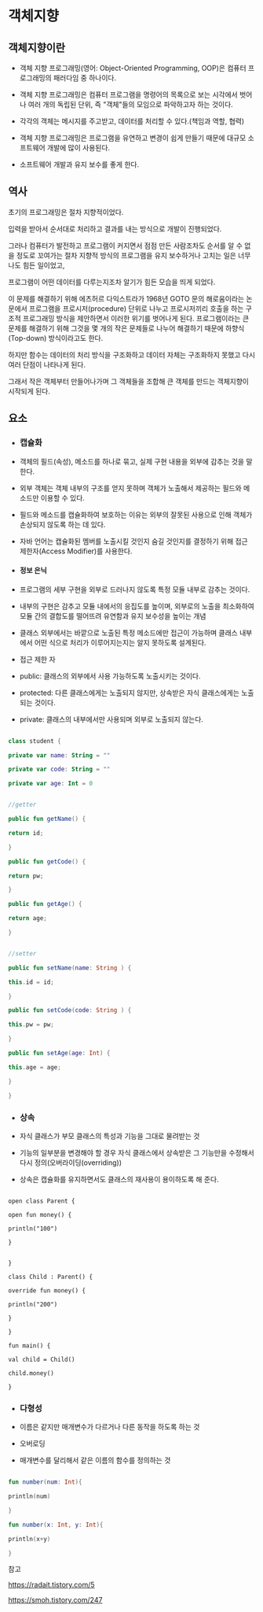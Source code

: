 
# 객체지향


## 객체지향이란

- 객체 지향 프로그래밍(영어: Object-Oriented Programming, OOP)은 컴퓨터 프로그래밍의 패러다임 중 하나이다.

- 객체 지향 프로그래밍은 컴퓨터 프로그램을 명령어의 목록으로 보는 시각에서 벗어나 여러 개의 독립된 단위, 즉 "객체"들의 모임으로 파악하고자 하는 것이다.

- 각각의 객체는 메시지를 주고받고, 데이터를 처리할 수 있다.(책임과 역할, 협력)

- 객체 지향 프로그래밍은 프로그램을 유연하고 변경이 쉽게 만들기 때문에 대규모 소프트웨어 개발에 많이 사용된다.

- 소프트웨어 개발과 유지 보수를 좋게 한다.

## 역사

초기의 프로그래밍은 절차 지향적이었다.

입력을 받아서 순서대로 처리하고 결과를 내는 방식으로 개발이 진행되었다.

그러나 컴퓨터가 발전하고 프로그램이 커지면서 점점 만든 사람조차도 순서를 알 수 없을 정도로 꼬여가는 절차 지향적 방식의 프로그램을 유지 보수하거나 고치는 일은 너무나도 힘든 일이었고,

프로그램이 어떤 데이터를 다루는지조차 알기가 힘든 모습을 띄게 되었다.

이 문제를 해결하기 위해 에츠허르 다익스트라가 1968년 GOTO 문의 해로움이라는 논문에서 프로그램을 프로시저(procedure) 단위로 나누고 프로시저끼리 호출을 하는 구조적 프로그래밍 방식을 제안하면서 이러한 위기를 벗어나게 된다. 프로그램이라는 큰 문제를 해결하기 위해 그것을 몇 개의 작은 문제들로 나누어 해결하기 때문에 하향식(Top-down) 방식이라고도 한다.

하지만 함수는 데이터의 처리 방식을 구조화하고 데이터 자체는 구조화하지 못했고 다시 여러 단점이 나타나게 된다.

그래서 작은 객체부터 만들어나가며 그 객체들을 조합해 큰 객체를 만드는 객체지향이 시작되게 된다.


## 요소

- ### 캡슐화

- 객체의 필드(속성), 메소드를 하나로 묶고, 실제 구현 내용을 외부에 감추는 것을 말한다.

- 외부 객체는 객체 내부의 구조를 얻지 못하며 객체가 노출해서 제공하는 필드와 메소드만 이용할 수 있다.

- 필드와 메소드를 캡슐화하여 보호하는 이유는 외부의 잘못된 사용으로 인해 객체가 손상되지 않도록 하는 데 있다.

- 자바 언어는 캡슐화된 멤버를 노출시킬 것인지 숨길 것인지를 결정하기 위해 접근 제한자(Access Modifier)를 사용한다.


- #### 정보 은닉

- 프로그램의 세부 구현을 외부로 드러나지 않도록 특정 모듈 내부로 감추는 것이다.

- 내부의 구현은 감추고 모듈 내에서의 응집도를 높이며, 외부로의 노출을 최소화하여 모듈 간의 결합도를 떨어뜨려 유연함과 유지 보수성을 높이는 개념

- 클래스 외부에서는 바깥으로 노출된 특정 메소드에만 접근이 가능하며 클래스 내부에서 어떤 식으로 처리가 이루어지는지는 알지 못하도록 설계된다.

- 접근 제한 자

- public: 클래스의 외부에서 사용 가능하도록 노출시키는 것이다.

- protected: 다른 클래스에게는 노출되지 않지만, 상속받은 자식 클래스에게는 노출되는 것이다.

- private: 클래스의 내부에서만 사용되며 외부로 노출되지 않는다.

```kotlin

class student {

private var name: String = ""

private var code: String = ""

private var age: Int = 0


//getter

public fun getName() {

return id;

}

public fun getCode() {

return pw;

}

public fun getAge() {

return age;

}


//setter

public fun setName(name: String ) {

this.id = id;

}

public fun setCode(code: String ) {

this.pw = pw;

}

public fun setAge(age: Int) {

this.age = age;

}

}

```


- ### 상속

- 자식 클래스가 부모 클래스의 특성과 기능을 그대로 물려받는 것

- 기능의 일부분을 변경해야 할 경우 자식 클래스에서 상속받은 그 기능만을 수정해서 다시 정의(오버라이딩(overriding))

- 상속은 캡슐화를 유지하면서도 클래스의 재사용이 용이하도록 해 준다.

```kotline

open class Parent {

open fun money() {

println("100")

}


}

class Child : Parent() {

override fun money() {

println("200")

}

}

fun main() {

val child = Child()

child.money()

}

```

- ### 다형성

- 이름은 같지만 매개변수가 다르거나 다른 동작을 하도록 하는 것

- 오버로딩

- 매개변수를 달리해서 같은 이름의 함수를 정의하는 것

```kotlin

fun number(num: Int){

println(num)

}

fun number(x: Int, y: Int){

println(x+y)

}

```



참고


<https://radait.tistory.com/5>

<https://smoh.tistory.com/247>



﻿